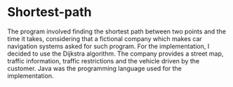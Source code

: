 # Shortest-path
The program involved finding the shortest path between two points and the time it takes, considering that a fictional company which makes car navigation systems asked for such program. For the implementation, I decided to use the Dijkstra algorithm.
The company provides a street map, traffic information, traffic restrictions and the vehicle driven by the customer. Java was the programming language used for the implementation.
